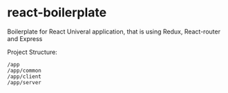 # react-boilerplate

Boilerplate for React Univeral application, that is using Redux, React-router and Express

Project Structure: 

```
/app
/app/common
/app/client
/app/server
```

